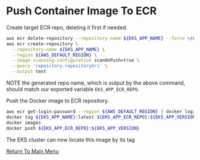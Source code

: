 # Push Container Image To ECR

Create target ECR repo, deleting it first if needed.
```bash
aws ecr delete-repository --repository-name ${EKS_APP_NAME} --force >/dev/null 2>&1
aws ecr create-repository \
  --repository-name ${EKS_APP_NAME} \
  --region ${AWS_DEFAULT_REGION} \
  --image-scanning-configuration scanOnPush=true \
  --query 'repository.repositoryUri' \
  --output text
```

NOTE the generated repo name, which is output by the above command, should match our exported variable `EKS_APP_ECR_REPO`.

Push the Docker image to ECR repository.
```bash
aws ecr get-login-password --region ${AWS_DEFAULT_REGION} | docker login --username AWS --password-stdin ${EKS_APP_ECR_REPO}
docker tag ${EKS_APP_NAME}:latest ${EKS_APP_ECR_REPO}:${EKS_APP_VERSION}
docker images
docker push ${EKS_APP_ECR_REPO}:${EKS_APP_VERSION}
```

The EKS cluster can now locate this image by its tag

[Return To Main Menu](/README.md)
